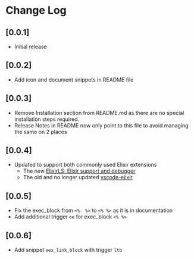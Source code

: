 # Change Log

## [0.0.1]

- Initial release

## [0.0.2]

- Add icon and document snippets in README file

## [0.0.3]

- Remove Installation section from README.md as there are no special installation steps required.
- Release Notes in README now only point to this file to avoid managing the same on 2 places

## [0.0.4]

- Updated to support both commonly used Elixir extensions
  - The new [ElixirLS: Elixir support and debugger](https://marketplace.visualstudio.com/items?itemName=JakeBecker.elixir-ls)
  - The old and no longer updated [vscode-elixir](https://marketplace.visualstudio.com/items?itemName=mjmcloug.vscode-elixir)

## [0.0.5]

- Fix the exec_block from `<%- %>` to `<% %>` as it is in documentation
- Add additional trigger `ee` for exec_block `<% %>`

## [0.0.6]

- Add snippet `eex_link_block` with trigger `ltb`
